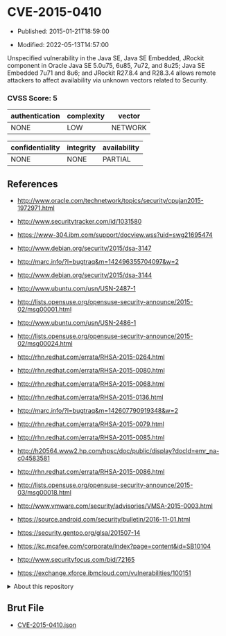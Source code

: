 # CVE-2015-0410

- Published: 2015-01-21T18:59:00

- Modified: 2022-05-13T14:57:00

Unspecified vulnerability in the Java SE, Java SE Embedded, JRockit component in Oracle Java SE 5.0u75, 6u85, 7u72, and 8u25; Java SE Embedded 7u71 and 8u6; and JRockit R27.8.4 and R28.3.4 allows remote attackers to affect availability via unknown vectors related to Security.

### CVSS Score: **5**

| authentication | complexity | vector |
| --- | --- | --- |
| NONE | LOW | NETWORK |

| confidentiality | integrity | availability |
| --- | --- | --- |
| NONE | NONE | PARTIAL |

## References

* http://www.oracle.com/technetwork/topics/security/cpujan2015-1972971.html

* http://www.securitytracker.com/id/1031580

* https://www-304.ibm.com/support/docview.wss?uid=swg21695474

* http://www.debian.org/security/2015/dsa-3147

* http://marc.info/?l=bugtraq&m=142496355704097&w=2

* http://www.debian.org/security/2015/dsa-3144

* http://www.ubuntu.com/usn/USN-2487-1

* http://lists.opensuse.org/opensuse-security-announce/2015-02/msg00001.html

* http://www.ubuntu.com/usn/USN-2486-1

* http://lists.opensuse.org/opensuse-security-announce/2015-02/msg00024.html

* http://rhn.redhat.com/errata/RHSA-2015-0264.html

* http://rhn.redhat.com/errata/RHSA-2015-0080.html

* http://rhn.redhat.com/errata/RHSA-2015-0068.html

* http://rhn.redhat.com/errata/RHSA-2015-0136.html

* http://marc.info/?l=bugtraq&m=142607790919348&w=2

* http://rhn.redhat.com/errata/RHSA-2015-0079.html

* http://rhn.redhat.com/errata/RHSA-2015-0085.html

* http://h20564.www2.hp.com/hpsc/doc/public/display?docId=emr_na-c04583581

* http://rhn.redhat.com/errata/RHSA-2015-0086.html

* http://lists.opensuse.org/opensuse-security-announce/2015-03/msg00018.html

* http://www.vmware.com/security/advisories/VMSA-2015-0003.html

* https://source.android.com/security/bulletin/2016-11-01.html

* https://security.gentoo.org/glsa/201507-14

* https://kc.mcafee.com/corporate/index?page=content&id=SB10104

* http://www.securityfocus.com/bid/72165

* https://exchange.xforce.ibmcloud.com/vulnerabilities/100151

<details>
<summary>About this repository</summary> 

  This repository is part of the project [Live Hack CVE](https://github.com/Live-Hack-CVE). Main website can be found [www.live-hack.org](https://www.live-hack.org) 
  
  Made by [Sn0wAlice](https://github.com/Sn0wAlice) for the people that care about security and need to have a feed of the latest CVEs. Hope you enjoy it, don't forget to star the repo and follow me on [Twitter](https://twitter.com/Sn0wAlice) and [Github](https://github.com/Sn0wAlice). And that is my [personnal website](https://www.alice-snow.me/)

  - [Home Page](https://github.com/Live-Hack-CVE)
  - [Framework](https://github.com/Live-Hack-CVE/cve-framework)
  - [CVE database](https://github.com/Live-Hack-CVE/full_database)
  - [Changelog](https://github.com/Live-Hack-CVE/Changelog)
</details>

## Brut File

* [CVE-2015-0410.json](https://raw.githubusercontent.com/Live-Hack-CVE/full_database/main/cves/2015/CVE-2015-0410.json)

